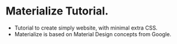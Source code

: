 # Materialize Tutorial.
* Tutorial to create simply website, with minimal extra CSS. 
* Materialize is based on Material Design concepts from Google.